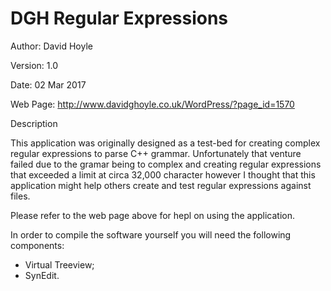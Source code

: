 # DGH Regular Expressions

Author: David Hoyle

Version: 1.0

Date: 02 Mar 2017

Web Page: http://www.davidghoyle.co.uk/WordPress/?page_id=1570



Description

This application was originally designed as a test-bed for creating complex regular expressions
to parse C++ grammar. Unfortunately that venture failed due to the gramar being to complex and
creating regular expressions that exceeded a limit at circa 32,000 character however I thought
that this application might help others create and test regular expressions against files.

Please refer to the web page above for hepl on using the application.

In order to compile the software yourself you will need the following components:
 * Virtual Treeview;
 * SynEdit.
